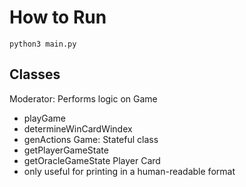 # How to Run
` python3 main.py `

## Classes
Moderator: Performs logic on Game
- playGame
- determineWinCardWindex
- genActions
Game: Stateful class
- getPlayerGameState
- getOracleGameState
Player
Card
- only useful for printing in a human-readable format